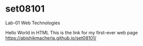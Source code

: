 # set08101

Lab-01 Web Technologies

Hello World in HTML
This is the link for my first-ever web page
https://abishikmacherla.github.io/set08101/
